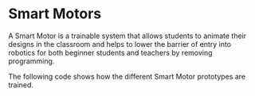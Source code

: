 # Smart Motors

A Smart Motor is a trainable system that allows students to animate their designs in the classroom and helps
to lower the barrier of entry into robotics for both beginner students and teachers by removing programming.

The following code shows how the different Smart Motor prototypes are trained.
